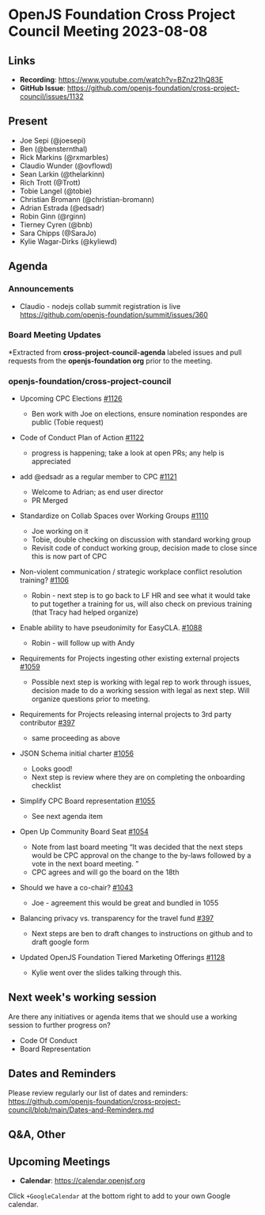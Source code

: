 # OpenJS Foundation Cross Project Council Meeting 2023-08-08

## Links

* **Recording**: https://www.youtube.com/watch?v=BZnz21hQ83E
* **GitHub Issue**: https://github.com/openjs-foundation/cross-project-council/issues/1132

## Present

* Joe Sepi (@joesepi)
* Ben (@bensternthal)
* Rick Markins (@rxmarbles)
* Claudio Wunder (@ovflowd)
* Sean Larkin (@thelarkinn)
* Rich Trott (@Trott)
* Tobie Langel (@tobie)
* Christian Bromann (@christian-bromann)
* Adrian Estrada (@edsadr)
* Robin Ginn (@rginn)
* Tierney Cyren (@bnb)
* Sara Chipps (@SaraJo)
* Kylie Wagar-Dirks (@kyliewd) 

## Agenda

### Announcements

* Claudio - nodejs collab summit registration is live
https://github.com/openjs-foundation/summit/issues/360

### Board Meeting Updates

*Extracted from **cross-project-council-agenda** labeled issues and pull requests from the **openjs-foundation org** prior to the meeting.

### openjs-foundation/cross-project-council

* Upcoming CPC Elections [#1126](https://github.com/openjs-foundation/cross-project-council/issues/1126)
  * Ben work with Joe on elections, ensure nomination respondes are public (Tobie request)

* Code of Conduct Plan of Action [#1122](https://github.com/openjs-foundation/cross-project-council/issues/1122)
  * progress is happening; take a look at open PRs; any help is appreciated

* add @edsadr as a regular member to CPC [#1121](https://github.com/openjs-foundation/cross-project-council/pull/1121)
  * Welcome to Adrian; as end user director
  * PR Merged

* Standardize on Collab Spaces over Working Groups [#1110](https://github.com/openjs-foundation/cross-project-council/issues/1110)
  * Joe working on it
  * Tobie, double checking on discussion with standard working group
  * Revisit code of conduct working group, decision made to close since this is now part of CPC

* Non-violent communication / strategic workplace conflict resolution training? [#1106](https://github.com/openjs-foundation/cross-project-council/issues/1106)
  * Robin - next step is to go back to LF HR and see what it would take to put together a training for us, will also check on previous training (that Tracy had helped organize)

* Enable ability to have pseudonimity for EasyCLA. [#1088](https://github.com/openjs-foundation/cross-project-council/issues/1088)
  * Robin - will follow up with Andy

* Requirements for Projects ingesting other existing external projects [#1059](https://github.com/openjs-foundation/cross-project-council/issues/1059)
  * Possible next step is working with legal rep to work through issues, decision made to do a working session with legal as next step. Will organize questions prior to meeting. 

* Requirements for Projects releasing internal projects to 3rd party contributor [#397](https://github.com/openjs-foundation/cross-project-council/issues/1133)
  * same proceeding as above

* JSON Schema initial charter [#1056](https://github.com/openjs-foundation/cross-project-council/issues/1056)
  * Looks good! 
  * Next step is review where they are on completing the onboarding checklist

* Simplify CPC Board representation [#1055](https://github.com/openjs-foundation/cross-project-council/pull/1055)
  * See next agenda item

* Open Up Community Board Seat [#1054](https://github.com/openjs-foundation/cross-project-council/issues/1054)
  * Note from last board meeting “It was decided that the next steps would be CPC approval on the change to the by-laws followed by a vote in the next board meeting. ”
  * CPC agrees and will go the board on the 18th

* Should we have a co-chair? [#1043](https://github.com/openjs-foundation/cross-project-council/issues/1043)
  * Joe - agreement this would be great and bundled in 1055

* Balancing privacy vs. transparency for the travel fund [#397](https://github.com/openjs-foundation/cross-project-council/issues/397)
  * Next steps are ben to draft changes to instructions on github and to draft google form

* Updated OpenJS Foundation Tiered Marketing Offerings [#1128](https://github.com/openjs-foundation/cross-project-council/issues/1128)
  * Kylie went over the slides talking through this.

## Next week's working session

Are there any initiatives or agenda items that we should use a working session to further progress on?
* Code Of Conduct
* Board Representation

## Dates and Reminders

Please review regularly our list of dates and reminders:
https://github.com/openjs-foundation/cross-project-council/blob/main/Dates-and-Reminders.md

## Q&A, Other

## Upcoming Meetings

* **Calendar**: <https://calendar.openjsf.org>

Click `+GoogleCalendar` at the bottom right to add to your own Google calendar.
